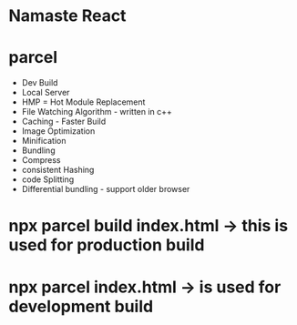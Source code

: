 # Namaste React

# parcel

- Dev Build
- Local Server
- HMP = Hot Module Replacement
- File Watching Algorithm - written in c++
- Caching - Faster Build
- Image Optimization
- Minification
- Bundling
- Compress
- consistent Hashing
- code Splitting
- Differential bundling - support older browser


# npx parcel build index.html -> this is used for production build
# npx parcel index.html ->  is used for development build


